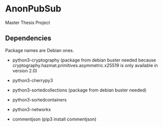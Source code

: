 # AnonPubSub
Master Thesis Project

## Dependencies
Package names are Debian ones.

- python3-cryptography (package from debian buster needed because cryptography.hazmat.primitives.asymmetric.x25519 is only available in version 2.0)
- python3-cherrypy3
- python3-sortedcollections (package from debian buster needed)
- python3-sortedcontainers
- python3-networkx

- commentjson (pip3 install commentjson)

